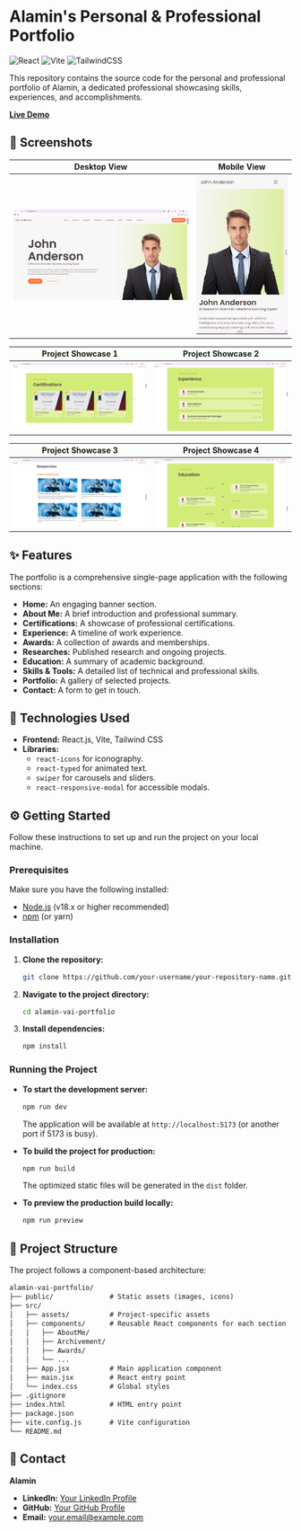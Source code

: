 # Alamin's Personal & Professional Portfolio

![React](https://img.shields.io/badge/react-%2320232a.svg?style=for-the-badge&logo=react&logoColor=%2361DAFB)
![Vite](https://img.shields.io/badge/vite-%23646CFF.svg?style=for-the-badge&logo=vite&logoColor=white)
![TailwindCSS](https://img.shields.io/badge/tailwindcss-%2338B2AC.svg?style=for-the-badge&logo=tailwind-css&logoColor=white)

This repository contains the source code for the personal and professional portfolio of Alamin, a dedicated professional showcasing skills, experiences, and accomplishments.

<!-- 💡 **Comment for you:** Add your live demo link below! -->
**[Live Demo](https://your-live-demo-link.com)**

## 📸 Screenshots

<!-- 💡 **Comment for you:** You can replace these with your actual screenshot paths from the `public` folder, like `/public/Screenshot1.png`. -->
| Desktop View                                     | Mobile View                                    |
| ------------------------------------------------ | ---------------------------------------------- |
| ![Desktop Banner](./public/DesktopBanner.png) | ![Mobile Banner](./public/MobileBanner.png) |

|               Project Showcase 1               |               Project Showcase 2               |
| :--------------------------------------------: | :--------------------------------------------: |
| ![Screenshot 1](./public/Screenshot1.png) | ![Screenshot 2](./public/Screenshot2.png) |

|               Project Showcase 3               |               Project Showcase 4               |
| :--------------------------------------------: | :--------------------------------------------: |
| ![Screenshot 3](./public/Screenshot3.png) | ![Screenshot 4](./public/Screenshot4.png) |

## ✨ Features

The portfolio is a comprehensive single-page application with the following sections:

- **Home:** An engaging banner section.
- **About Me:** A brief introduction and professional summary.
- **Certifications:** A showcase of professional certifications.
- **Experience:** A timeline of work experience.
- **Awards:** A collection of awards and memberships.
- **Researches:** Published research and ongoing projects.
- **Education:** A summary of academic background.
- **Skills & Tools:** A detailed list of technical and professional skills.
- **Portfolio:** A gallery of selected projects.
- **Contact:** A form to get in touch.

## 🚀 Technologies Used

- **Frontend:** React.js, Vite, Tailwind CSS
- **Libraries:**
  - `react-icons` for iconography.
  - `react-typed` for animated text.
  - `swiper` for carousels and sliders.
  - `react-responsive-modal` for accessible modals.

## ⚙️ Getting Started

Follow these instructions to set up and run the project on your local machine.

### Prerequisites

Make sure you have the following installed:
- [Node.js](https://nodejs.org/en/) (v18.x or higher recommended)
- [npm](https://www.npmjs.com/) (or yarn)

### Installation

1.  **Clone the repository:**
    ```sh
    git clone https://github.com/your-username/your-repository-name.git
    ```
    <!-- 💡 **Comment for you:** Remember to change `your-username/your-repository-name` to your actual repository URL! -->

2.  **Navigate to the project directory:**
    ```sh
    cd alamin-vai-portfolio
    ```

3.  **Install dependencies:**
    ```sh
    npm install
    ```

### Running the Project

- **To start the development server:**
  ```sh
  npm run dev
  ```
  The application will be available at `http://localhost:5173` (or another port if 5173 is busy).

- **To build the project for production:**
  ```sh
  npm run build
  ```
  The optimized static files will be generated in the `dist` folder.

- **To preview the production build locally:**
  ```sh
  npm run preview
  ```

## 📂 Project Structure

The project follows a component-based architecture:

```
alamin-vai-portfolio/
├── public/              # Static assets (images, icons)
├── src/
│   ├── assets/          # Project-specific assets
│   ├── components/      # Reusable React components for each section
│   │   ├── AboutMe/
│   │   ├── Archivement/
│   │   ├── Awards/
│   │   └── ...
│   ├── App.jsx          # Main application component
│   ├── main.jsx         # React entry point
│   └── index.css        # Global styles
├── .gitignore
├── index.html           # HTML entry point
├── package.json
├── vite.config.js       # Vite configuration
└── README.md
```

## 🤝 Contact

<!-- 💡 **Comment for you:** Add your contact information here! -->
**Alamin**
- **LinkedIn:** [Your LinkedIn Profile](https://linkedin.com/in/your-profile)
- **GitHub:** [Your GitHub Profile](https://github.com/your-username)
- **Email:** your.email@example.com